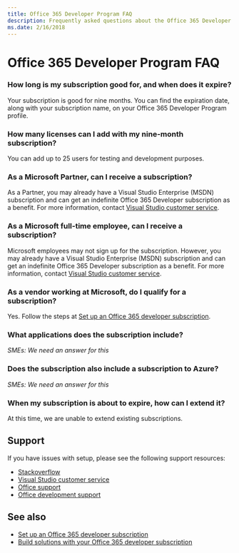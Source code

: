 ```yaml
---
title: Office 365 Developer Program FAQ
description: Frequently asked questions about the Office 365 Developer Program.
ms.date: 2/16/2018
---
```


# Office 365 Developer Program FAQ


### How long is my subscription good for, and when does it expire?

Your subscription is good for nine months. You can find the expiration date, along with your subscription name, on your Office 365 Developer Program profile.

### How many licenses can I add with my nine-month subscription?

You can add up to 25 users for testing and development purposes. 

### As a Microsoft Partner, can I receive a subscription? 

As a Partner, you may already have a Visual Studio Enterprise (MSDN) subscription and can get an indefinite Office 365 Developer subscription as a benefit. For more information, contact [Visual Studio customer service](https://www.visualstudio.com/subscriptions/support/). 

### As a Microsoft full-time employee, can I receive a subscription?

Microsoft employees may not sign up for the subscription. However, you may already have a Visual Studio Enterprise (MSDN) subscription and can get an indefinite Office 365 Developer subscription as a benefit. For more information, contact [Visual Studio customer service](https://www.visualstudio.com/subscriptions/support/).    

### As a vendor working at Microsoft, do I qualify for a subscription?

Yes. Follow the steps at [Set up an Office 365 developer subscription](office-365-dev-program-get-started.md).

### What applications does the subscription include? 

*SMEs: We need an answer for this*

### Does the subscription also include a subscription to Azure?

*SMEs: We need an answer for this*

### When my subscription is about to expire, how can I extend it?

At this time, we are unable to extend existing subscriptions. 

## Support

If you have issues with setup, please see the following support resources: 
- [Stackoverflow](https://stackoverflow/questions)   
- [Visual Studio customer service](https://www.visualstudio.com/subscriptions/support/)
- [Office support](https://support.office.com)
- [Office development support](https://developer.microsoft.com/en-us/office/support)


## See also

- [Set up an Office 365 developer subscription](office-365-dev-program-get-started.md) 
- [Build solutions with your Office 365 developer subscription](office-365-dev-subscription-options.md)


 

 

 

 

 

 
